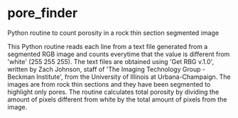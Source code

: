# pore_finder
Python routine to count porosity in a rock thin section segmented image

This Python routine reads each line from a text file generated from a segmented RGB image and counts everytime that the value is different from 'white' (255 255 255).
The text files are obtained using 'Get RBG v.1.0', written by Zach Johnson, staff of 'The Imaging Technology Group - Beckman Institute', from the University of Illinois at Urbana-Champaign.
The images are from rock thin sections and they have been segmented to highlight only pores.
The routine calculates total porosity by dividing the amount of pixels different from white by the total amount of pixels from the image.
